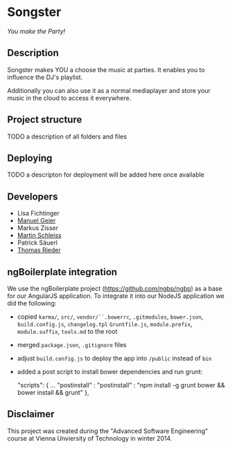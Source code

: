 # Songster
_You make the Party!_

## Description

Songster makes YOU a choose the music at parties. It enables you to influence the DJ's playlist.

Additionally you can also use it as a normal mediaplayer and store your music in the cloud to access it everywhere.

## Project structure

TODO a description of all folders and files

## Deploying

TODO a descripton for deployment will be added here once available

##  Developers
 * Lisa Fichtinger
 * [Manuel Geier](http://geier.io)
 * Markus Zisser
 * [Martin Schleiss](http://martinschleiss.com)
 * Patrick Säuerl
 * [Thomas Rieder](http://rieder.io)


## ngBoilerplate integration

We use the ngBoilerplate project (https://github.com/ngbp/ngbp) as a base for our AngularJS application. To integrate it into our NodeJS application we did the following:

* copied `karma/`, `src/`, `vendor/``.bowerrc`, `.gitmodules`, `bower.json`, `build.config.js`, `changelog.tpl` `Gruntfile.js`, `module.prefix`, `module.suffix`, `tools.md` to the root
* merged `package.json`, `.gitignore` files
* adjust `build.config.js` to deploy the app into `/public` instead of `bin`
* added a post script to install bower dependencies and run grunt:

    "scripts": {
      ...
      "postinstall" : "postinstall" : "npm install -g grunt bower && bower install && grunt"
    },

## Disclaimer

This project was created during the "Advanced Software Engineering" course at Vienna Unviersity of Technology in winter 2014.
